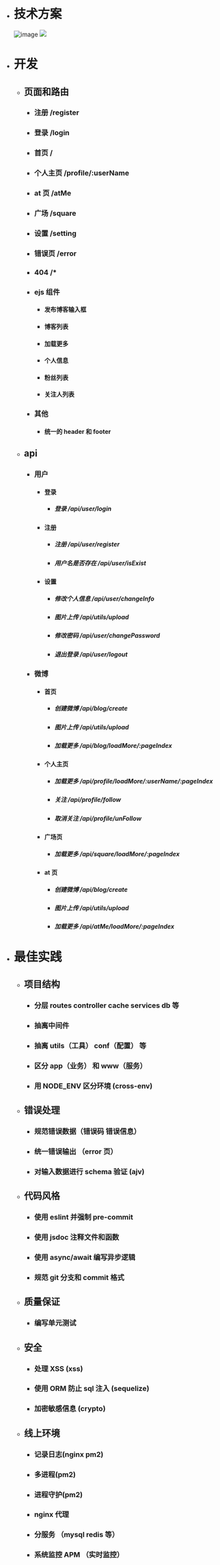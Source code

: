 - # 技术方案

  ![image](http://note.youdao.com/yws/res/398/4EEB8BB9AFF7497F91EC3854F416A166)
  ![](//note.youdao.com/yws/res/1675/WEBRESOURCEfd78f0f5cb46a963b38e05e3bf2b8eaf)

- # 开发

  - ## 页面和路由
    - ### 注册 /register
    - ### 登录 /login
    - ### 首页 /
    - ### 个人主页 /profile/:userName
    - ### at 页 /atMe
    - ### 广场 /square
    - ### 设置 /setting
    - ### 错误页 /error
    - ### 404 /\*
    - ### ejs 组件
      - #### 发布博客输入框
      - #### 博客列表
      - #### 加载更多
      - #### 个人信息
      - #### 粉丝列表
      - #### 关注人列表
    - ### 其他
      - #### 统一的 header 和 footer
  - ## api

    - ### 用户
      - #### 登录
        - ##### 登录 /api/user/login
      - #### 注册
        - ##### 注册 /api/user/register
        - ##### 用户名是否存在 /api/user/isExist
      - #### 设置
        - ##### 修改个人信息 /api/user/changeInfo
        - ##### 图片上传 /api/utils/upload
        - ##### 修改密码 /api/user/changePassword
        - ##### 退出登录 /api/user/logout
    - ### 微博
      - #### 首页
        - ##### 创建微博 /api/blog/create
        - ##### 图片上传 /api/utils/upload
        - ##### 加载更多 /api/blog/loadMore/:pageIndex
      - #### 个人主页
        - ##### 加载更多 /api/profile/loadMore/:userName/:pageIndex
        - ##### 关注 /api/profile/follow
        - ##### 取消关注 /api/profile/unFollow
      - #### 广场页
        - ##### 加载更多 /api/square/loadMore/:pageIndex
      - #### at 页
        - ##### 创建微博 /api/blog/create
        - ##### 图片上传 /api/utils/upload
        - ##### 加载更多 /api/atMe/loadMore/:pageIndex

- # 最佳实践
  - ## 项目结构
    - ### 分层 routes controller cache services db 等
    - ### 抽离中间件
    - ### 抽离 utils（工具） conf（配置） 等
    - ### 区分 app（业务） 和 www（服务）
    - ### 用 NODE_ENV 区分环境 (cross-env)
  - ## 错误处理
    - ### 规范错误数据（错误码 错误信息）
    - ### 统一错误输出 （error 页）
    - ### 对输入数据进行 schema 验证 (ajv)
  - ## 代码风格
    - ### 使用 eslint 并强制 pre-commit
    - ### 使用 jsdoc 注释文件和函数
    - ### 使用 async/await 编写异步逻辑
    - ### 规范 git 分支和 commit 格式
  - ## 质量保证
    - ### 编写单元测试
  - ## 安全
    - ### 处理 XSS (xss)
    - ### 使用 ORM 防止 sql 注入 (sequelize)
    - ### 加密敏感信息 (crypto)
  - ## 线上环境
    - ### 记录日志(nginx pm2)
    - ### 多进程(pm2)
    - ### 进程守护(pm2)
    - ### nginx 代理
    - ### 分服务 （mysql redis 等）
    - ### 系统监控 APM （实时监控）
